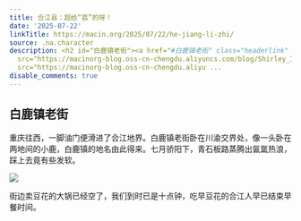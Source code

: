 ```yaml
---
title: 合江县：超给“荔”的呀！
date: '2025-07-22'
linkTitle: https://macin.org/2025/07/22/he-jiang-li-zhi/
source: .na.character
description: <h2 id="白鹿镇老街"><a href="#白鹿镇老街" class="headerlink" title="白鹿镇老街"></a>白鹿镇老街</h2><p>重庆往西，一脚油门便滑进了合江地界。白鹿镇老街卧在川渝交界处，像一头卧在两地间的小鹿，白鹿镇的地名由此得来。七月骄阳下，青石板路蒸腾出氤氲热浪，踩上去竟有些发软。</p><p><img
  src="https://macinorg-blog.oss-cn-chengdu.aliyuncs.com/blog/Shirley_IMG_5674.webp?x-oss-process=style/wechat-mp"></p><p>街边卖豆花的大锅已经空了，我们到时已是十点钟，吃早豆花的合江人早已结束早餐时间。</p><p><img
  src="https://macinorg-blog.oss-cn-chengdu.aliyu ...
disable_comments: true
---
```

<h2 id="白鹿镇老街"><a href="#白鹿镇老街" class="headerlink" title="白鹿镇老街"></a>白鹿镇老街</h2><p>重庆往西，一脚油门便滑进了合江地界。白鹿镇老街卧在川渝交界处，像一头卧在两地间的小鹿，白鹿镇的地名由此得来。七月骄阳下，青石板路蒸腾出氤氲热浪，踩上去竟有些发软。</p><p><img src="https://macinorg-blog.oss-cn-chengdu.aliyuncs.com/blog/Shirley_IMG_5674.webp?x-oss-process=style/wechat-mp"></p><p>街边卖豆花的大锅已经空了，我们到时已是十点钟，吃早豆花的合江人早已结束早餐时间。</p><p><img src="https://macinorg-blog.oss-cn-chengdu.aliyu ...